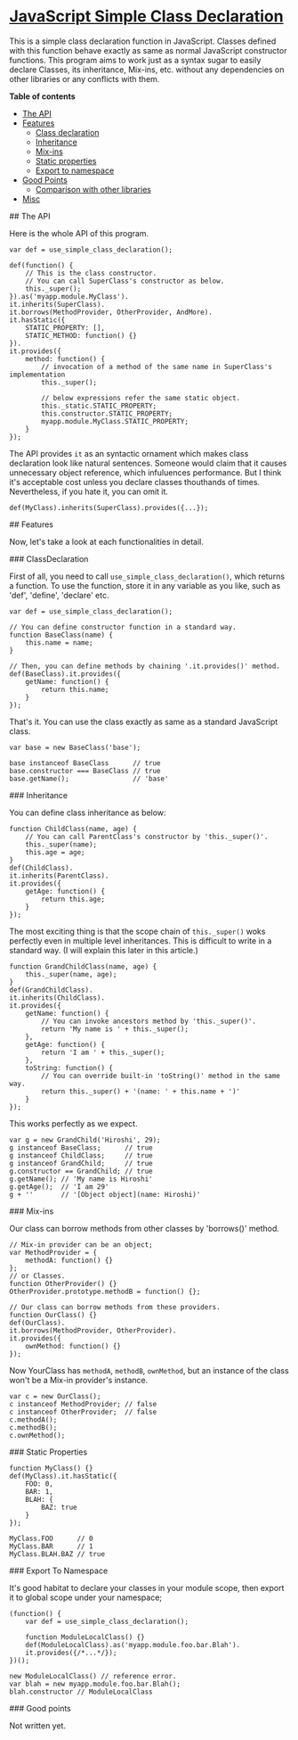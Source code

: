 <a name="README">[JavaScript Simple Class Declaration](http://github.com/kuwabarahiroshi/JavaScript-Simple-Class-Declaration)</a>
=======
This is a simple class declaration function in JavaScript.
Classes defined with this function behave exactly as same as normal JavaScript constructor functions.
This program aims to work just as a syntax sugar to easily declare Classes, its inheritance, Mix-ins, etc. without any dependencies on other libraries or any conflicts with them.

**Table of contents**

* [The API](#TheAPI)
* [Features](#Features)
  * [Class declaration](#ClassDeclaration)
  * [Inheritance](#Inheritance)
  * [Mix-ins](#Mixins)
  * [Static properties](#StaticProperties)
  * [Export to namespace](#ExportToNamespace)
* [Good Points](#GoodPoints)
  * [Comparison with other libraries](#Comparison)
* [Misc](#Misc)


<a name="TheAPI">## The API</a>

Here is the whole API of this program.

	var def = use_simple_class_declaration();
	
	def(function() {
	    // This is the class constructor.
	    // You can call SuperClass's constructor as below.
	    this._super();
	}).as('myapp.module.MyClass').
	it.inherits(SuperClass).
	it.borrows(MethodProvider, OtherProvider, AndMore).
	it.hasStatic({
	    STATIC_PROPERTY: [],
	    STATIC_METHOD: function() {}
	}).
	it.provides({
	    method: function() {
	        // invocation of a method of the same name in SuperClass's implementation
	        this._super();
	
	        // below expressions refer the same static object.
	        this._static.STATIC_PROPERTY;
	        this.constructor.STATIC_PROPERTY;
	        myapp.module.MyClass.STATIC_PROPERTY;
	    }
	});

The API provides `it` as an syntactic ornament which makes class declaration look like natural sentences.
Someone would claim that it causes unnecessary object reference, which infuluences performance.
But I think it's acceptable cost unless you declare classes thouthands of times.
Nevertheless, if you hate it, you can omit it.

	def(MyClass).inherits(SuperClass).provides({...});


<a name="Features">## Features</a>

Now, let's take a look at each functionalities in detail.

<a name="ClassDeclaration">### ClassDeclaration</a>

First of all, you need to call `use_simple_class_declaration()`, which returns a function.
To use the function, store it in any variable as you like,
such as 'def', 'define', 'declare' etc.

	var def = use_simple_class_declaration();
	
	// You can define constructor function in a standard way.
	function BaseClass(name) {
	    this.name = name;
	}
	
	// Then, you can define methods by chaining '.it.provides()' method.
	def(BaseClass).it.provides({
	    getName: function() {
	        return this.name;
	    }
	});

That's it.
You can use the class exactly as same as a standard JavaScript class.

	var base = new BaseClass('base');
	
	base instanceof BaseClass      // true
	base.constructor === BaseClass // true
	base.getName();                // 'base'

<a name="Inheritance">### Inheritance</a>

You can define class inheritance as below:

	function ChildClass(name, age) {
	    // You can call ParentClass's constructor by 'this._super()'.
	    this._super(name);
	    this.age = age;
	}
	def(ChildClass).
	it.inherits(ParentClass).
	it.provides({
	    getAge: function() {
	        return this.age;
	    }
	});

The most exciting thing is that the scope chain of `this._super()` woks perfectly even in multiple level inheritances.
This is difficult to write in a standard way. (I will explain this later in this article.)

	function GrandChildClass(name, age) {
	    this._super(name, age);
	}
	def(GrandChildClass).
	it.inherits(ChildClass).
	it.provides({
	    getName: function() {
	        // You can invoke ancestors method by 'this._super()'.
	        return 'My name is ' + this._super();
	    },
	    getAge: function() {
	        return 'I am ' + this._super();
	    },
	    toString: function() {
	        // You can override built-in 'toString()' method in the same way.
	        return this._super() + '(name: ' + this.name + ')'
	    }
	});

This works perfectly as we expect.

	var g = new GrandChild('Hiroshi', 29);
	g instanceof BaseClass;      // true
	g instanceof ChildClass;     // true
	g instanceof GrandChild;     // true
	g.constructor == GrandChild; // true
	g.getName(); // 'My name is Hiroshi'
	g.getAge();  // 'I am 29'
	g + ''       // '[Object object](name: Hiroshi)'

<a name="Mixins">### Mix-ins</a>

Our class can borrow methods from other classes by 'borrows()' method.

	// Mix-in provider can be an object;
	var MethodProvider = {
	    methodA: function() {}
	};
	// or Classes.
	function OtherProvider() {}
	OtherProvider.prototype.methodB = function() {};
	
	// Our class can borrow methods from these providers.
	function OurClass() {}
	def(OurClass).
	it.borrows(MethodProvider, OtherProvider).
	it.provides({
	    ownMethod: function() {}
	});

Now YourClass has `methodA`, `methodB`, `ownMethod`, but an instance of the class won't be a Mix-in provider's instance.

	var c = new OurClass();
	c instanceof MethodProvider; // false
	c instanceof OtherProvider;  // false
	c.methodA();
	c.methodB();
	c.ownMethod();

<a name="StaticProperties">### Static Properties</a>

	function MyClass() {}
	def(MyClass).it.hasStatic({
	    FOO: 0,
	    BAR: 1,
	    BLAH: {
	        BAZ: true
	    }
	});
	
	MyClass.FOO      // 0
	MyClass.BAR      // 1
	MyClass.BLAH.BAZ // true

<a name="ExportToNamespace">### Export To Namespace</a>

It's good habitat to declare your classes in your module scope, then export it to global scope under your namespace;

	(function() {
	    var def = use_simple_class_declaration();
	
	    function ModuleLocalClass() {}
	    def(ModuleLocalClass).as('myapp.module.foo.bar.Blah').
	    it.provides({/*...*/});
	})();
	
	new ModuleLocalClass() // reference error.
	var blah = new myapp.module.foo.bar.Blah();
	blah.constructor // ModuleLocalClass

<a name="GoodPoints">### Good points</a>

Not written yet.
